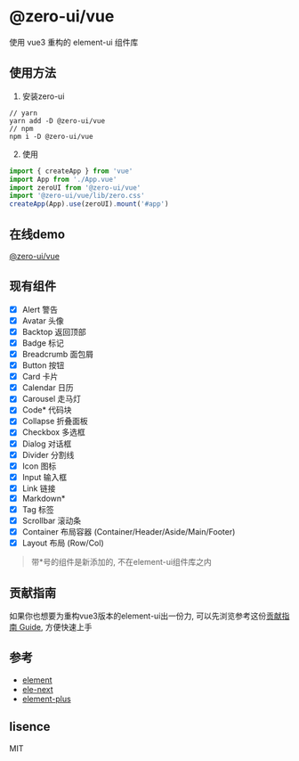 # @zero-ui/vue
使用 vue3 重构的 element-ui 组件库

## 使用方法
1. 安装zero-ui
```
// yarn
yarn add -D @zero-ui/vue
// npm
npm i -D @zero-ui/vue
```
2. 使用
``` javascript
import { createApp } from 'vue'
import App from './App.vue'
import zeroUI from '@zero-ui/vue'
import '@zero-ui/vue/lib/zero.css'
createApp(App).use(zeroUI).mount('#app')
```

## 在线demo
[@zero-ui/vue](https://kscript.github.io/zero/)

## 现有组件
- [x] Alert 警告  
- [x] Avatar 头像  
- [x] Backtop 返回顶部  
- [x] Badge 标记  
- [x] Breadcrumb 面包屑  
- [x] Button 按钮  
- [x] Card 卡片  
- [x] Calendar 日历  
- [x] Carousel 走马灯  
- [x] Code* 代码块  
- [x] Collapse 折叠面板  
- [x] Checkbox 多选框  
- [x] Dialog 对话框  
- [x] Divider 分割线  
- [x] Icon 图标  
- [x] Input 输入框  
- [x] Link 链接  
- [x] Markdown*  
- [x] Tag 标签  
- [x] Scrollbar 滚动条  
- [x] Container 布局容器 (Container/Header/Aside/Main/Footer)
- [x] Layout 布局 (Row/Col)

> 带*号的组件是新添加的, 不在element-ui组件库之内

## 贡献指南
如果你也想要为重构vue3版本的element-ui出一份力, 可以先浏览参考这份[贡献指南 Guide](./Guide.md), 方便快速上手

## 参考 
- [element](https://github.com/ElemeFE/element)  
- [ele-next](https://github.com/a631807682/ele-next)
- [element-plus](https://github.com/element-plus/element-plus)

## lisence
MIT